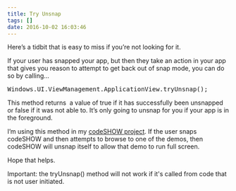 ```yaml
---
title: Try Unsnap
tags: []
date: 2016-10-02 16:03:46
---
```


Here&rsquo;s a tidbit that is easy to miss if you&rsquo;re not looking for it.

If your user has snapped your app, but then they take an action in your app that gives you reason to attempt to get back out of snap mode, you can do so by calling&hellip;

<pre class="brush: js;">
Windows.UI.ViewManagement.ApplicationView.tryUnsnap();</pre>

This method returns&nbsp; a value of true if it has successfully been unsnapped or false if it was not able to. It&rsquo;s only going to unsnap for you if your app is in the foreground.

I&rsquo;m using this method in my [codeSHOW project](http://codeshow.codeplex.com). If the user snaps codeSHOW and then attempts to browse to one of the demos, then codeSHOW will unsnap itself to allow that demo to run full screen.

Hope that helps.

<div class="cf-info-box">Important: the tryUnsnap() method will not work if it&#39;s called from code that is not user initiated.</div>